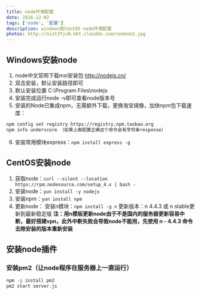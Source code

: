 ```yaml
---
title: node环境配置
date: 2016-12-02
tags: ['node', '配置']
description: windows和CentOS node环境配置
photos: http://oizt3fjv8.bkt.clouddn.com/nodeno2.jpg
---
```

## Windows安装node

1. node中文官网下载msi安装包 http://nodejs.cn/
2. 双击安装，默认安装路径即可
3. 默认安装位置 C:\Program Files\nodejs
4. 安装完成运行node -v即可查看node版本号
5. 安装的Node已集成npm，无需额外下载，更换淘宝镜像，加快npm包下载速度：
```bash
npm config set registry https://registry.npm.taobao.org
npm info underscore （如果上面配置正确这个命令会有字符串response）
```
6. 安装常用模块express：`npm install express -g`


## CentOS安装node
1. 获取node：`curl --silent --location https://rpm.nodesource.com/setup_4.x | bash -`
2. 安装node：`yun install -y nodejs`
3. 安装npm：`yun install npm`
4. 更新node：
安装n模块：`npm install -g n`
更新版本：n 4.4.3 或 n stable更新到最新稳定版
**注：用n模板更新node由于不是国内的服务器更新容易中断，最好搭建vpn，此外中断失败会导致node不能用，先使用 n - 4.4.3 命令去除安装的版本重新安装**

## 安装node插件
### 安装pm2（让node程序在服务器上一直运行）
```bash
npm -g install pm2
pm2 start server.js
```
